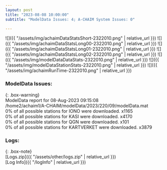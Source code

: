 ```yaml
---
layout: post
title: "2023-08-08 10:00:00"
subtitle: "ModelData Issues: 4; A-CHAIM System Issues: 0"

---
```


![]({{ "/assets/img/achaimDataStatsShort-2322010.png" | relative_url }})
![]({{ "/assets/img/achaimDataStatsLong00-2322010.png" | relative_url }})
![]({{ "/assets/img/achaimDataStatsLong01-2322010.png" | relative_url }})
![]({{ "/assets/img/achaimDataStatsLong02-2322010.png" | relative_url }})
![]({{ "/assets/img/modelDataDataStats-2322010.png" | relative_url }})
![]({{ "/assets/img/modelDataStationStats-2322010.png" | relative_url }})
![]({{ "/assets/img/achaimRunTime-2322010.png" | relative_url }})


### ModelData Issues:  
  
{: .box-warning}  
 ModelData report for 08-Aug-2023 09:15:08   
 /home2/achaim1/A-CHAIM/modelData/2023/220/09/modelData.mat   
 0% of all possible stations for IONO were downloaded. x1165   
 0% of all possible stations for KASI were downloaded. x4170   
 0% of all possible stations for QGN were downloaded. x101   
 0% of all possible stations for KARTVERKET were downloaded. x3879   
  


### Logs:  
  
{: .box-note}  
[Logs.zip]({{ "/assets/other/logs.zip" | relative_url }})  
[Log Info]({{ "/logInfo" | relative_url }})  
